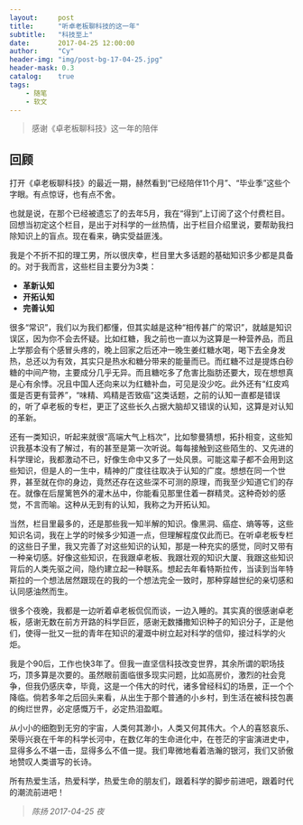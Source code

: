 ```yaml
---
layout:     post
title:      "听卓老板聊科技的这一年"
subtitle:   "科技至上"
date:       2017-04-25 12:00:00
author:     "Cy"
header-img: "img/post-bg-17-04-25.jpg"
header-mask: 0.3
catalog:    true
tags:
    - 随笔
    - 软文
---
```




> 感谢《卓老板聊科技》这一年的陪伴


## 回顾

打开《卓老板聊科技》的最近一期，赫然看到“已经陪伴11个月”、“毕业季”这些个字眼。有点惊讶，也有点不舍。

也就是说，在那个已经被遗忘了的去年5月，我在“得到”上订阅了这个付费栏目。回想当初定这个栏目，是出于对科学的一丝热情，出于栏目介绍里说，要帮助我扫除知识上的盲点。现在看来，确实受益匪浅。

我是个不折不扣的理工男，所以很庆幸，栏目里大多话题的基础知识多少都是具备的。对于我而言，这些栏目主要分为3类：

* **革新认知**
* **开拓认知**
* **完善认知**

很多“常识”，我们以为我们都懂，但其实越是这种“相传甚广的常识”，就越是知识误区，因为你不会去怀疑。比如红糖，我之前也一直以为这算是一种营养品，而且上学那会有个感冒头疼的，晚上回家之后还冲一晚生姜红糖水喝，喝下去全身发热，总还以为有效，其实只是热水和糖分带来的能量而已。而红糖不过是提炼白砂糖的中间产物，主要成分几乎无异。而且糖吃多了危害比脂肪还要大，现在想想真是心有余悸。况且中国人还向来以为红糖补血，可见是没少吃。此外还有“红皮鸡蛋是否更有营养”，“味精、鸡精是否致癌”这类话题，之前的认知一直都是错误的，听了卓老板的专栏，更正了这些长久占据大脑却又错误的认知，这算是对认知的革新。

还有一类知识，听起来就很“高端大气上档次”，比如黎曼猜想，拓扑相变，这些知识我基本没有了解过，有的甚至是第一次听说。每每接触到这些陌生的、又先进的科学理论，我都激动不已，好像生命中又多了一处风景。可能这辈子都不会用到这些知识，但是人的一生中，精神的广度往往取决于认知的广度。想想在同一个世界，甚至就在你的身边，竟然还存在这些深不可测的原理，而我至少知道它们的存在。就像在后屋篱笆外的灌木丛中，你能看见那里住着一群精灵。这种奇妙的感觉，不言而喻。这种从无到有的认知，我称之为开拓认知。

当然，栏目里最多的，还是那些我一知半解的知识。像黑洞、癌症、熵等等，这些知识名词，我在上学的时候多少知道一点，但理解程度仅此而已。在听卓老板专栏的这些日子里，我又完善了对这些知识的认知，那是一种充实的感觉，同时又带有一种亲切感。好像这些知识，在我跟卓老板、我跟壮观的知识大厦、我跟这些知识背后的人类先驱之间，隐约建立起一种联系。想起去年看特斯拉传，当读到当年特斯拉的一个想法居然跟现在的我的一个想法完全一致时，那种穿越世纪的亲切感和认同感油然而生。

很多个夜晚，我都是一边听着卓老板侃侃而谈，一边入睡的。其实真的很感谢卓老板，感谢无数在前方开路的科学巨匠，感谢无数播撒知识种子的知识分子，正是他们，使得一批又一批的青年在知识的灌溉中树立起对科学的信仰，接过科学的火炬。

我是个90后，工作也快3年了。但我一直坚信科技改变世界，其余所谓的职场技巧，顶多算是次要的。虽然眼前面临很多现实问题，比如高房价，激烈的社会竞争，但我仍感庆幸，毕竟，这是一个伟大的时代，诸多曾经科幻的场景，正一个个降临。倘若多年之后回头来看，从出生于那个普通的小乡村，到生活在被科技包裹的绚烂世界，必定感慨万千，必定热泪盈眶。

从小小的细胞到无穷的宇宙，人类何其渺小，人类又何其伟大。个人的喜怒哀乐、荣辱兴衰在千年的科学长河中，在数亿年的生命进化中，在苍茫的宇宙演进史中，显得多么不堪一击，显得多么不值一提。我们卑微地看着浩瀚的银河，我们又骄傲地赞叹人类谱写的长诗。

所有热爱生活，热爱科学，热爱生命的朋友们，跟着科学的脚步前进吧，跟着时代的潮流前进吧！


                                                                                  
>*陈扬   2017-04-25 夜*





